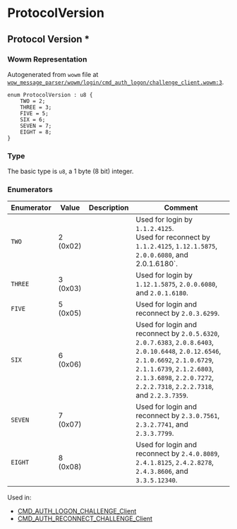 # ProtocolVersion

## Protocol Version *

### Wowm Representation

Autogenerated from `wowm` file at [`wow_message_parser/wowm/login/cmd_auth_logon/challenge_client.wowm:3`](https://github.com/gtker/wow_messages/tree/main/wow_message_parser/wowm/login/cmd_auth_logon/challenge_client.wowm#L3).

```rust,ignore
enum ProtocolVersion : u8 {
    TWO = 2;
    THREE = 3;
    FIVE = 5;
    SIX = 6;
    SEVEN = 7;
    EIGHT = 8;
}
```
### Type
The basic type is `u8`, a 1 byte (8 bit) integer.
### Enumerators
| Enumerator | Value  | Description | Comment |
| --------- | -------- | ----------- | ------- |
| `TWO` | 2 (0x02) |  | Used for login by `1.1.2.4125`.<br/>Used for reconnect by `1.1.2.4125`, `1.12.1.5875`, `2.0.0.6080`, and 2.0.1.6180`. |
| `THREE` | 3 (0x03) |  | Used for login by `1.12.1.5875`, `2.0.0.6080`, and `2.0.1.6180`. |
| `FIVE` | 5 (0x05) |  | Used for login and reconnect by `2.0.3.6299`. |
| `SIX` | 6 (0x06) |  | Used for login and reconnect by `2.0.5.6320`, `2.0.7.6383`, `2.0.8.6403`, `2.0.10.6448`, `2.0.12.6546`, `2.1.0.6692`, `2.1.0.6729`, `2.1.1.6739`, `2.1.2.6803`, `2.1.3.6898`, `2.2.0.7272`, `2.2.2.7318`, `2.2.2.7318`, and `2.2.3.7359`. |
| `SEVEN` | 7 (0x07) |  | Used for login and reconnect by `2.3.0.7561`, `2.3.2.7741`, and `2.3.3.7799`. |
| `EIGHT` | 8 (0x08) |  | Used for login and reconnect by `2.4.0.8089`, `2.4.1.8125`, `2.4.2.8278`, `2.4.3.8606`, and `3.3.5.12340`. |

Used in:
* [CMD_AUTH_LOGON_CHALLENGE_Client](cmd_auth_logon_challenge_client.md)
* [CMD_AUTH_RECONNECT_CHALLENGE_Client](cmd_auth_reconnect_challenge_client.md)

